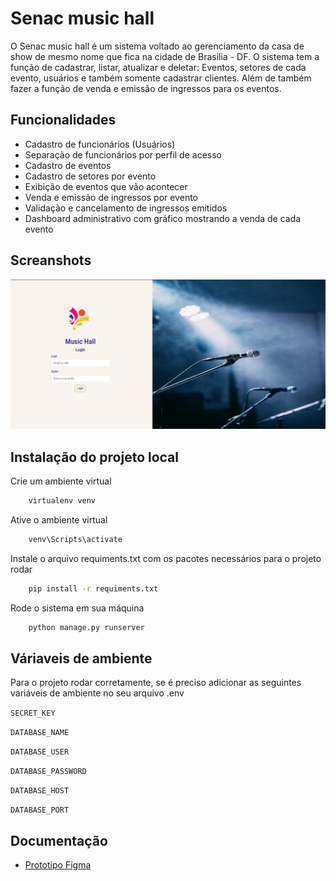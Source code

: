 # Senac music hall

O Senac music hall é um sistema voltado ao gerenciamento da casa de show de mesmo nome que fica na cidade de Brasilia - DF. O sistema tem a função de cadastrar, listar, atualizar e deletar: Eventos, setores de cada evento, usuários e também somente cadastrar clientes. Além de também fazer a função de venda e emissão de ingressos para os eventos.

## Funcionalidades
- Cadastro de funcionários (Usuários)
- Separação de funcionários por perfil de acesso
- Cadastro de eventos
- Cadastro de setores por evento
- Exibição de eventos que vão acontecer
- Venda e emissão de ingressos por evento
- Validação e cancelamento de ingressos emitidos
- Dashboard administrativo com gráfico mostrando a venda de cada evento

## Screanshots
![App Screanshots](./home/static/images/image.png)

## Instalação do projeto local

Crie um ambiente virtual
```bash
    virtualenv venv
```

Ative o ambiente virtual
```bash
    venv\Scripts\activate
```

Instale o arquivo requiments.txt com os pacotes necessários para o projeto rodar
```bash
    pip install -r requiments.txt
```

Rode o sistema em sua máquina
```bash
    python manage.py runserver
```

## Váriaveis de ambiente
Para o projeto rodar corretamente, se é preciso adicionar as seguintes variáveis de ambiente no seu arquivo .env

`SECRET_KEY`

`DATABASE_NAME`

`DATABASE_USER`

`DATABASE_PASSWORD`

`DATABASE_HOST`

`DATABASE_PORT`

## Documentação
- [Prototipo Figma](https://www.figma.com/proto/z4BZ5q7jon5Jx7oXNqXEig/music-hall?node-id=1-114&t=tgCIZOHITqaYy1ti-1&scaling=scale-down&content-scaling=fixed&page-id=0%3A1&starting-point-node-id=1%3A114&show-proto-sidebar=1)